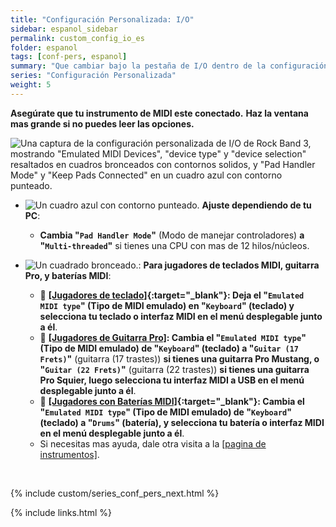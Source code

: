 ```yaml
---
title: "Configuración Personalizada: I/O"
sidebar: espanol_sidebar
permalink: custom_config_io_es
folder: espanol
tags: [conf-pers, espanol]
summary: "Que cambiar bajo la pestaña de I/O dentro de la configuración personalizada de RPCS3"
series: "Configuración Personalizada"
weight: 5
---
```


**Asegúrate que tu instrumento de MIDI este conectado.**
**Haz la ventana mas grande si no puedes leer las opciones.**

![Una captura de la configuración personalizada de I/O de Rock Band 3, mostrando "Emulated MIDI Devices", "device type" y "device selection" resaltados en cuadros bronceados con contornos solidos, y "Pad Handler Mode" y "Keep Pads Connected" en un cuadro azul con contorno punteado.](https://carlmylo.github.io/rb3-pc/images/cust/io.png "I/O")

* ![Un cuadro azul con contorno punteado.](https://carlmylo.github.io/rb3-pc/images/cust/smallblue.png "Cuadro azul") **Ajuste dependiendo de tu PC**: 
	* **Cambia "`Pad Handler Mode`"** (Modo de manejar controladores) **a "`Multi-threaded`"** si tienes una CPU con mas de 12 hilos/núcleos.

* ![Un cuadrado bronceado.](https://carlmylo.github.io/rb3-pc/images/cust/smalltan.png "Cuadrado bronceado"): **Para jugadores de teclados MIDI, guitarra Pro, y baterías MIDI**:
	* 🎹 **[[Jugadores de teclado]](https://carlmylo.github.io/rb3-pc/ctrls_keys_midi_es){:target="_blank"}: Deja el "`Emulated MIDI type`" (Tipo de MIDI emulado) en "`Keyboard`" (teclado) y selecciona tu teclado o interfaz MIDI en el menú desplegable junto a él**.
	* 🎸 **[[Jugadores de Guitarra Pro]]((https://carlmylo.github.io/rb3-pc/ctrls_protar_midi){:target="_blank"}): Cambia el "`Emulated MIDI type`" (Tipo de MIDI emulado) de "`Keyboard`" (teclado) a "`Guitar (17 Frets)`"** (guitarra (17 trastes)) **si tienes una guitarra Pro Mustang, o "`Guitar (22 Frets)`"** (guitarra (22 trastes)) **si tienes una guitarra Pro Squier, luego selecciona tu interfaz MIDI a USB en el menú desplegable junto a él**.
	* 🥁 **[[Jugadores con Baterías MIDI]](https://carlmylo.github.io/rb3-pc/ctrls_drums_midi){:target="_blank"}: Cambia el "`Emulated MIDI type`" (Tipo de MIDI emulado) de "`Keyboard`" (teclado) a "`Drums`" (batería), y selecciona tu batería o interfaz MIDI en el menú desplegable junto a él**.
	* Si necesitas mas ayuda, dale otra visita a la [[pagina de instrumentos]](https://carlmylo.github.io/rb3-pc/ctrls_es).

<br/>

{% include custom/series_conf_pers_next.html %}

{% include links.html %}